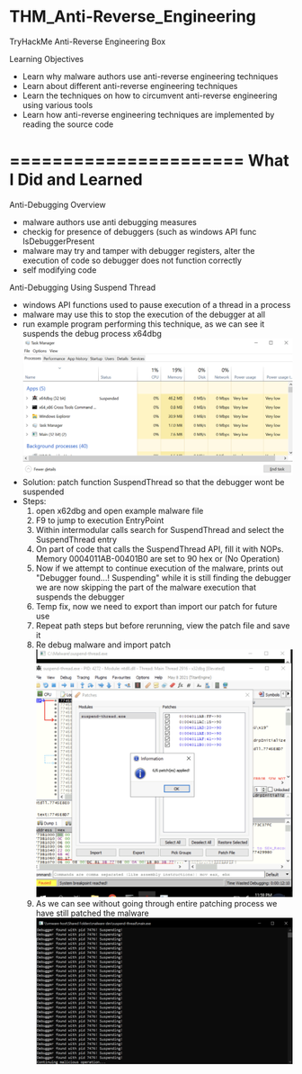 # THM_Anti-Reverse_Engineering
TryHackMe Anti-Reverse Engineering Box

Learning Objectives
- Learn why malware authors use anti-reverse engineering techniques
- Learn about different anti-reverse engineering techniques
- Learn the techniques on how to circumvent anti-reverse engineering using various tools
- Learn how anti-reverse engineering techniques are implemented by reading the source code

======================
What I Did and Learned
======================
Anti-Debugging Overview
- malware authors use anti debugging measures
-   checkig for presence of debuggers (such as windows API func IsDebuggerPresent
-   malware may try and tamper with debugger registers, alter the execution of code so debugger does not function correctly
-   self modifying code

Anti-Debugging Using Suspend Thread
- windows API functions used to pause execution of a thread in a process
- malware may use this to stop the execution of the debugger at all
- run example program performing this technique, as we can see it suspends the debug process x64dbg
![x64dbg debugger suspended](6e78f4aab8de049609c41c5588f70124.png)
- Solution: patch function SuspendThread so that the debugger wont be suspended
- Steps:
  1. open x62dbg and open example malware file
  2. F9 to jump to execution EntryPoint
  3. Within intermodular calls search for SuspendThread and select the SuspendThread entry
  4. On part of code that calls the SuspendThread API, fill it with NOPs. Memory 0004011AB-00401B0 are set to 90 hex or (No Operation)
  5. Now if we attempt to continue execution of the malware, prints out "Debugger found...! Suspending" while it is still finding the debugger we are now skipping the part of the malware execution that suspends the debugger
  6. Temp fix, now we need to export than import our patch for future use
  7. Repeat path steps but before rerunning, view the patch file and save it
  8. Re debug malware and import patch
![Patch applied](patch.png)
  9. As we can see without going through entire patching process we have still patched the malware
![Patch applied](2adb65eb552a957b2d52c88edd672cf3.png)
